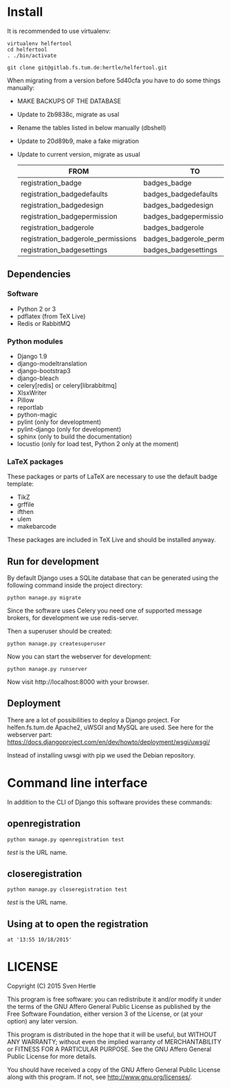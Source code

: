# Install

It is recommended to use virtualenv:

    virtualenv helfertool
    cd helfertool
    . ./bin/activate

    git clone git@gitlab.fs.tum.de:hertle/helfertool.git

When migrating from a version before 5d40cfa you have to do some things
manually:

 * MAKE BACKUPS OF THE DATABASE
 * Update to 2b9838c, migrate as usal
 * Rename the tables listed in below manually (dbshell)
 * Update to 20d89b9, make a fake migration
 * Update to current version, migrate as usual

    FROM                                  | TO
    --------------------------------------|-------------------------------
    registration_badge                    | badges_badge
    registration_badgedefaults            | badges_badgedefaults
    registration_badgedesign              | badges_badgedesign
    registration_badgepermission          | badges_badgepermission
    registration_badgerole                | badges_badgerole
    registration_badgerole_permissions    | badges_badgerole_permissions
    registration_badgesettings            | badges_badgesettings

## Dependencies

### Software

 * Python 2 or 3
 * pdflatex (from TeX Live)
 * Redis or RabbitMQ

### Python modules

 * Django 1.9
 * django-modeltranslation
 * django-bootstrap3
 * django-bleach
 * celery[redis] or celery[librabbitmq]
 * XlsxWriter
 * Pillow
 * reportlab
 * python-magic
 * pylint (only for developtment)
 * pylint-django (only for development)
 * sphinx (only to build the documentation)
 * locustio (only for load test, Python 2 only at the moment)

### LaTeX packages

These packages or parts of LaTeX are necessary to use the default badge
template:

 * TikZ
 * grffile
 * ifthen
 * ulem
 * makebarcode

These packages are included in TeX Live and should be installed anyway.

## Run for development

By default Django uses a SQLite database that can be generated using the
following command inside the project directory:

    python manage.py migrate

Since the software uses Celery you need one of supported message brokers, for
development we use redis-server.

Then a superuser should be created:

    python manage.py createsuperuser

Now you can start the webserver for development:

    python manage.py runserver

Now visit http://localhost:8000 with your browser.

## Deployment

There are a lot of possibilities to deploy a Django project. For
helfen.fs.tum.de Apache2, uWSGI and MySQL are used. See here for the webserver
part: https://docs.djangoproject.com/en/dev/howto/deployment/wsgi/uwsgi/

Instead of installing uwsgi with pip we used the Debian repository.


# Command line interface

In addition to the CLI of Django this software provides these commands:

## openregistration

    python manage.py openregistration test

*test* is the URL name.

## closeregistration

    python manage.py closeregistration test

*test* is the URL name.

## Using at to open the registration

    at '13:55 10/18/2015'

# LICENSE

Copyright (C) 2015  Sven Hertle

This program is free software: you can redistribute it and/or modify
it under the terms of the GNU Affero General Public License as
published by the Free Software Foundation, either version 3 of the
License, or (at your option) any later version.

This program is distributed in the hope that it will be useful,
but WITHOUT ANY WARRANTY; without even the implied warranty of
MERCHANTABILITY or FITNESS FOR A PARTICULAR PURPOSE.  See the
GNU Affero General Public License for more details.

You should have received a copy of the GNU Affero General Public License
along with this program.  If not, see <http://www.gnu.org/licenses/>.
